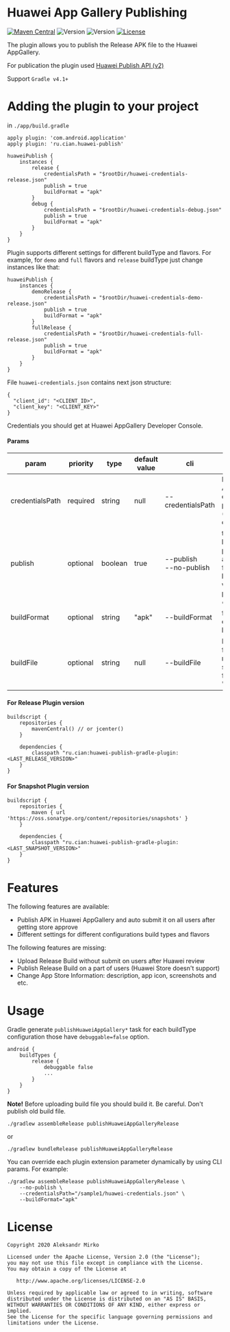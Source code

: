 # Huawei App Gallery Publishing

[![Maven Central](https://img.shields.io/maven-central/v/ru.cian/huawei-publish-gradle-plugin.svg)](https://search.maven.org/search?q=a:huawei-publish-gradle-plugin)
![Version](https://img.shields.io/badge/Version-1.1.0-green.svg)
![Version](https://img.shields.io/badge/Version-1.1.1_snapshot-yellow.svg)
[![License](https://img.shields.io/github/license/srs/gradle-node-plugin.svg)](http://www.apache.org/licenses/LICENSE-2.0.html)

The plugin allows you to publish the Release APK file to the Huawei AppGallery.

For publication the plugin used [Huawei Publish API (v2)](https://developer.huawei.com/consumer/en/doc/development/AppGallery-connect-References/agcapi-appid-list_v2)

Support `Gradle v4.1+` 

# Adding the plugin to your project

in `./app/build.gradle`

```
apply plugin: 'com.android.application'
apply plugin: 'ru.cian.huawei-publish'

huaweiPublish {
    instances {
        release {
            credentialsPath = "$rootDir/huawei-credentials-release.json"
            publish = true
            buildFormat = "apk"
        }
        debug {
            credentialsPath = "$rootDir/huawei-credentials-debug.json"
            publish = true
            buildFormat = "apk"
        }
    }
}
```

Plugin supports different settings for different buildType and flavors.
For example, for `demo` and `full` flavors and `release` buildType just change instances like that:
```
huaweiPublish {
    instances {
        demoRelease {
            credentialsPath = "$rootDir/huawei-credentials-demo-release.json"
            publish = true
            buildFormat = "apk"
        }
        fullRelease {
            credentialsPath = "$rootDir/huawei-credentials-full-release.json"
            publish = true
            buildFormat = "apk"
        }
    }
}
```

File `huawei-credentials.json` contains next json structure:
```
{
  "client_id": "<CLIENT_ID>",
  "client_key": "<CLIENT_KEY>"
}
```
Credentials you should get at Huawei AppGallery Developer Console.  

#### Params

| param           | priority | type    | default value | cli                       | description                                                                                            |
|-----------------|----------|---------|---------------|---------------------------|--------------------------------------------------------------------------------------------------------|
| credentialsPath | required | string  | null          | --credentialsPath         | File path with AppGallery credentials params (client_id and client_key)                                |
| publish         | optional | boolean | true          | --publish<br>--no-publish | true - upload build file and publish it on all users, <br>false - upload build file without publishing |
| buildFormat     | optional | string  | "apk"         | --buildFormat             | "apk" or "aab" for corresponding build format                                                          |
| buildFile       | optional | string  | null          | --buildFile               | Path to build file. "null" means use standard path for "apk" and "aab" files.                          | 

#### For Release Plugin version
```
buildscript {
    repositories {
        mavenCentral() // or jcenter()
    }

    dependencies {
        classpath "ru.cian:huawei-publish-gradle-plugin:<LAST_RELEASE_VERSION>"
    }
}
```
#### For Snapshot Plugin version
```
buildscript {
    repositories {
        maven { url 'https://oss.sonatype.org/content/repositories/snapshots' }
    }

    dependencies {
        classpath "ru.cian:huawei-publish-gradle-plugin:<LAST_SNAPSHOT_VERSION>"
    }
}
```

# Features

The following features are available:

* Publish APK in Huawei AppGallery and auto submit it on all users after getting store approve
* Different settings for different configurations build types and flavors

The following features are missing:

* Upload Release Build without submit on users after Huawei review
* Publish Release Build on a part of users (Huawei Store doesn't support)
* Change App Store Information: description, app icon, screenshots and etc.

# Usage 

Gradle generate `publishHuaweiAppGallery*` task for each buildType configuration those have `debuggable=false` option.
```
android {
    buildTypes {
        release {
            debuggable false
            ...
        }
    }
}
```

**Note!** Before uploading build file you should build it. Be careful. Don't publish old build file. 
 
```
./gradlew assembleRelease publishHuaweiAppGalleryRelease
```

or 

```
./gradlew bundleRelease publishHuaweiAppGalleryRelease
```

You can override each plugin extension parameter dynamically by using CLI params. For example:

```
./gradlew assembleRelease publishHuaweiAppGalleryRelease \
    --no-publish \ 
    --credentialsPath="/sample1/huawei-credentials.json" \
    --buildFormat="apk"
```


# License

```
Copyright 2020 Aleksandr Mirko

Licensed under the Apache License, Version 2.0 (the "License");
you may not use this file except in compliance with the License.
You may obtain a copy of the License at

   http://www.apache.org/licenses/LICENSE-2.0

Unless required by applicable law or agreed to in writing, software
distributed under the License is distributed on an "AS IS" BASIS,
WITHOUT WARRANTIES OR CONDITIONS OF ANY KIND, either express or implied.
See the License for the specific language governing permissions and
limitations under the License.
```